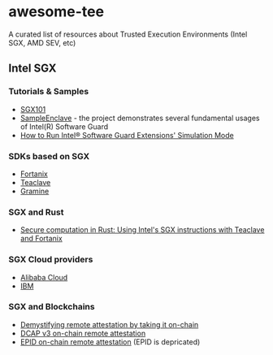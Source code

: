 # awesome-tee
A curated list of resources about Trusted Execution Environments (Intel SGX, AMD SEV, etc)

## Intel SGX
### Tutorials & Samples
- [SGX101](https://sgx101.gitbook.io/sgx101/)
- [SampleEnclave](https://github.com/intel/linux-sgx/tree/master/SampleCode/SampleEnclave) - the project demonstrates several fundamental usages of Intel(R) Software Guard 
- [How to Run Intel® Software Guard Extensions' Simulation Mode](https://www.intel.com/content/www/us/en/developer/articles/training/usage-of-simulation-mode-in-sgx-enhanced-application.html)

### SDKs based on SGX
- [Fortanix](https://www.fortanix.com/intel-sgx)
- [Teaclave](https://teaclave.apache.org/)
- [Gramine](https://gramineproject.io/)

### SGX and Rust
- [Secure computation in Rust: Using Intel's SGX instructions with Teaclave and Fortanix](https://blog.lambdaclass.com/secure-computation-in-rust-using-intels-sgx-instructions-with-teaclave-and-fortanix/)

### SGX Cloud providers
- [Alibaba Cloud](https://www.alibabacloud.com/help/en/ecs/user-guide/build-an-sgx-encrypted-computing-environment)
- [IBM](https://cloud.ibm.com/docs/bare-metal?topic=bare-metal-bm-server-provision-sgx)
 
### SGX and Blockchains
- [Demystifying remote attestation by taking it on-chain](https://collective.flashbots.net/t/demystifying-remote-attestation-by-taking-it-on-chain/2629)
- [DCAP v3 on-chain remote attestation](https://github.com/automata-network/automata-dcap-v3-attestation)
- [EPID on-chain remote attestation](https://github.com/PufferFinance/rave/) (EPID is depricated)



